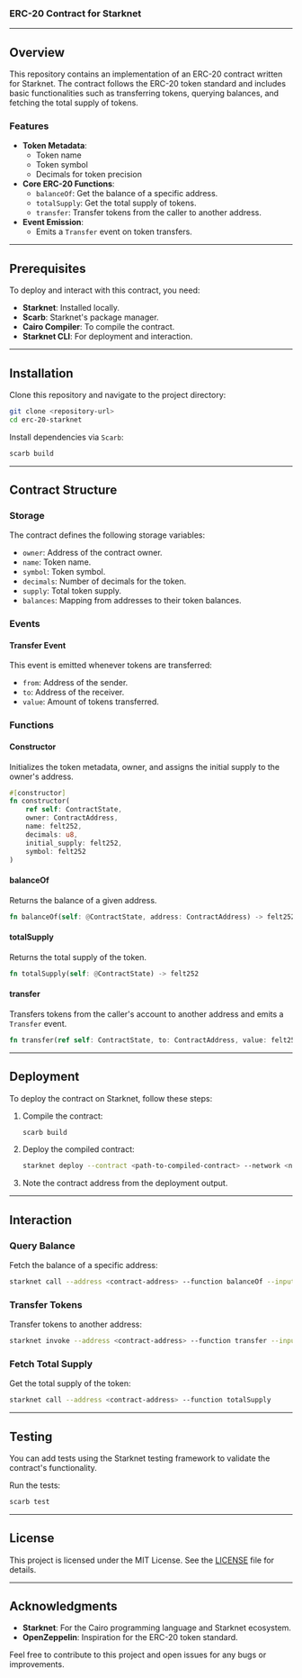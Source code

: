 ### ERC-20 Contract for Starknet

---

## Overview

This repository contains an implementation of an ERC-20 contract written for Starknet. The contract follows the ERC-20 token standard and includes basic functionalities such as transferring tokens, querying balances, and fetching the total supply of tokens.

### Features

- **Token Metadata**:
  - Token name
  - Token symbol
  - Decimals for token precision
- **Core ERC-20 Functions**:
  - `balanceOf`: Get the balance of a specific address.
  - `totalSupply`: Get the total supply of tokens.
  - `transfer`: Transfer tokens from the caller to another address.
- **Event Emission**:
  - Emits a `Transfer` event on token transfers.

---

## Prerequisites

To deploy and interact with this contract, you need:

- **Starknet**: Installed locally.
- **Scarb**: Starknet's package manager.
- **Cairo Compiler**: To compile the contract.
- **Starknet CLI**: For deployment and interaction.

---

## Installation

Clone this repository and navigate to the project directory:

```bash
git clone <repository-url>
cd erc-20-starknet
```

Install dependencies via `Scarb`:

```bash
scarb build
```

---

## Contract Structure

### Storage

The contract defines the following storage variables:

- `owner`: Address of the contract owner.
- `name`: Token name.
- `symbol`: Token symbol.
- `decimals`: Number of decimals for the token.
- `supply`: Total token supply.
- `balances`: Mapping from addresses to their token balances.

### Events

#### Transfer Event
This event is emitted whenever tokens are transferred:

- `from`: Address of the sender.
- `to`: Address of the receiver.
- `value`: Amount of tokens transferred.

### Functions

#### Constructor

Initializes the token metadata, owner, and assigns the initial supply to the owner's address.

```rust
#[constructor]
fn constructor(
    ref self: ContractState,
    owner: ContractAddress,
    name: felt252,
    decimals: u8,
    initial_supply: felt252,
    symbol: felt252
)
```

#### balanceOf

Returns the balance of a given address.

```rust
fn balanceOf(self: @ContractState, address: ContractAddress) -> felt252
```

#### totalSupply

Returns the total supply of the token.

```rust
fn totalSupply(self: @ContractState) -> felt252
```

#### transfer

Transfers tokens from the caller's account to another address and emits a `Transfer` event.

```rust
fn transfer(ref self: ContractState, to: ContractAddress, value: felt252)
```

---

## Deployment

To deploy the contract on Starknet, follow these steps:

1. Compile the contract:
   ```bash
   scarb build
   ```

2. Deploy the compiled contract:
   ```bash
   starknet deploy --contract <path-to-compiled-contract> --network <network>
   ```

3. Note the contract address from the deployment output.

---

## Interaction

### Query Balance

Fetch the balance of a specific address:

```bash
starknet call --address <contract-address> --function balanceOf --inputs <address>
```

### Transfer Tokens

Transfer tokens to another address:

```bash
starknet invoke --address <contract-address> --function transfer --inputs <to-address> <value>
```

### Fetch Total Supply

Get the total supply of the token:

```bash
starknet call --address <contract-address> --function totalSupply
```

---

## Testing

You can add tests using the Starknet testing framework to validate the contract's functionality.

Run the tests:

```bash
scarb test
```

---

## License

This project is licensed under the MIT License. See the [LICENSE](LICENSE) file for details.

---

## Acknowledgments

- **Starknet**: For the Cairo programming language and Starknet ecosystem.
- **OpenZeppelin**: Inspiration for the ERC-20 token standard.

Feel free to contribute to this project and open issues for any bugs or improvements.
